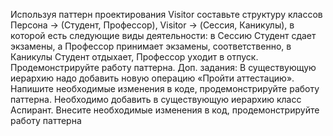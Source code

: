 Используя паттерн проектирования Visitor составьте структуру
 классов Персона → (Студент, Профессор), Visitor → (Сессия, Каникулы), в которой есть
 следующие виды деятельности: в Сессию Студент сдает экзамены, а Профессор принимает
 экзамены, соответственно, в Каникулы Студент отдыхает, Профессор уходит в отпуск.
 Продемонстрируйте работу паттерна.
 Доп. задания: 
В существующую иерархию надо добавить новую операцию «Пройти
 аттестацию». Напишите необходимые изменения в коде, продемонстрируйте работу паттерна.
Необходимо добавить в существующую иерархию класс Аспирант. Внесите
 необходимые изменения в код, продемонстрируйте работу паттерна
